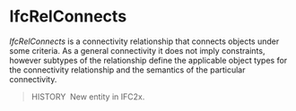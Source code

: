 # IfcRelConnects

_IfcRelConnects_ is a connectivity relationship that connects objects under some criteria. As a general connectivity it does not imply constraints, however subtypes of the relationship define the applicable object types for the connectivity relationship and the semantics of the particular connectivity.

> HISTORY&nbsp; New entity in IFC2x.
